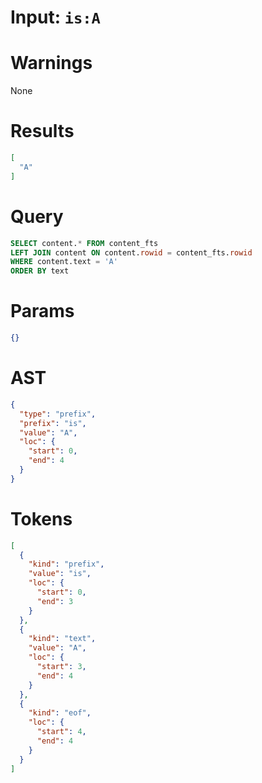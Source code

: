 # Input: `is:A`

# Warnings

None

# Results
```json
[
  "A"
]
```

# Query

```sql
SELECT content.* FROM content_fts
LEFT JOIN content ON content.rowid = content_fts.rowid
WHERE content.text = 'A'
ORDER BY text
```

# Params

```json
{}
```

# AST

```json
{
  "type": "prefix",
  "prefix": "is",
  "value": "A",
  "loc": {
    "start": 0,
    "end": 4
  }
}
```

# Tokens
```json
[
  {
    "kind": "prefix",
    "value": "is",
    "loc": {
      "start": 0,
      "end": 3
    }
  },
  {
    "kind": "text",
    "value": "A",
    "loc": {
      "start": 3,
      "end": 4
    }
  },
  {
    "kind": "eof",
    "loc": {
      "start": 4,
      "end": 4
    }
  }
]
```